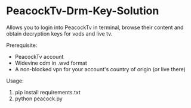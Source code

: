 # PeacockTv-Drm-Key-Solution

Allows you to login into PeacockTv in terminal, browse their content and obtain decryption keys for vods and live tv.

Prerequisite:
- PeacockTv account
- Widevine cdm in .wvd format
- A non-blocked vpn for your account's country of origin (or live there)

Usage:
1. pip install requirements.txt
2. python peacock.py
